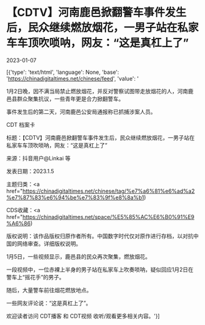 # 【CDTV】河南鹿邑掀翻警车事件发生后，民众继续燃放烟花，一男子站在私家车车顶吹唢呐，网友：“这是真杠上了”

2023-01-07

[{'type': 'text/html', 'language': None, 'base': 'https://chinadigitaltimes.net/chinese/feed', 'value': '            

                

                    

                    

                    

                

            

        

1月2日晚，因不满当局禁止燃放烟花，并反对警察试图带走放烟花的人，河南鹿邑县群众聚集抗议，一些青年更是合力掀翻警车。

事件发生后的第二天，河南鹿邑公安局通报称已抓捕涉案人员。

 

CDT 档案卡

标题：【CDTV】河南鹿邑掀翻警车事件发生后，民众继续燃放烟花，一男子站在私家车车顶吹唢呐，网友：“这是真杠上了”

来源：抖音用户@Linkai 等

发表日期：2023.1.5

主题归类：<a href="https://chinadigitaltimes.net/chinese/tag/%e7%a6%81%e6%ad%a2%e7%87%83%e6%94%be%e7%83%9f%e8%8a%b1)

CDS收藏：<a href="https://chinadigitaltimes.net/space/%E5%85%AC%E6%B0%91%E9%A6%86)

版权说明：该作品版权归原作者所有。中国数字时代仅对原作进行存档，以对抗中国的网络审查。详细版权说明。





1月5日，一些视频显示，鹿邑县的民众再次聚集，燃放烟花。

一段视频中，一位赤裸上半身的男子站在私家车上吹奏唢呐，疑似回应1月2日在警车上“摇花手”的男子。

随后，大量警车前往烟花燃放地点。

一些网友评论说：“这是真杠上了”。

欢迎读者访问 CDT播客 和 CDT视频 收听/观看更多相关内容。'}]